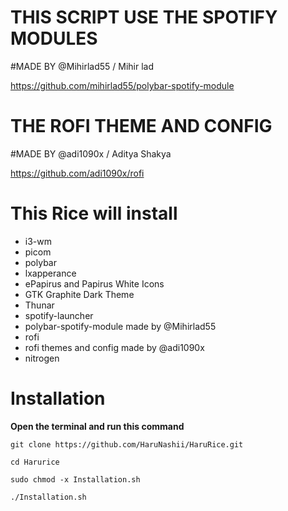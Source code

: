 # THIS SCRIPT USE THE SPOTIFY MODULES 
#MADE BY @Mihirlad55 / Mihir lad

https://github.com/mihirlad55/polybar-spotify-module

# THE ROFI THEME AND CONFIG 
#MADE BY @adi1090x / Aditya Shakya

https://github.com/adi1090x/rofi


# This Rice will install

- i3-wm
- picom
- polybar
- lxapperance
- ePapirus and Papirus White Icons
- GTK Graphite Dark Theme
- Thunar
- spotify-launcher
- polybar-spotify-module made by @Mihirlad55
- rofi
- rofi themes and config made by @adi1090x
- nitrogen

# Installation

**Open the terminal and run this command**


```git clone https://github.com/HaruNashii/HaruRice.git```

```cd Harurice```

```sudo chmod -x Installation.sh```

```./Installation.sh```


